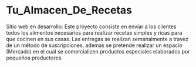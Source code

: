 # Tu_Almacen_De_Recetas

Sitio web en desarrollo: Este proyecto consiste en envíar a los clientes todos los alimentos necesarios para realizar recetas simples y ricas para que cocinen en sus casas.
Las entregas se realizan semanalmente a travez de un método de suscripciones, ademas se pretende realizar un espacio (Mercado) en el cual se comercializen productos especiales elaborados por pequeños productores. 
